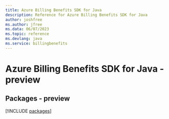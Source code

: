 ```yaml
---
title: Azure Billing Benefits SDK for Java
description: Reference for Azure Billing Benefits SDK for Java
author: joshfree
ms.author: jfree
ms.data: 06/07/2023
ms.topic: reference
ms.devlang: java
ms.service: billingbenefits
---
```

# Azure Billing Benefits SDK for Java - preview
## Packages - preview
[!INCLUDE [packages](billing-benefits-index.md)]